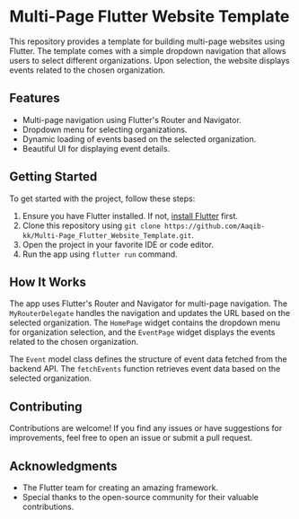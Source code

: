 # Multi-Page Flutter Website Template

This repository provides a template for building multi-page websites using Flutter. The template comes with a simple dropdown navigation that allows users to select different organizations. Upon selection, the website displays events related to the chosen organization.

## Features

- Multi-page navigation using Flutter's Router and Navigator.
- Dropdown menu for selecting organizations.
- Dynamic loading of events based on the selected organization.
- Beautiful UI for displaying event details.

## Getting Started

To get started with the project, follow these steps:

1. Ensure you have Flutter installed. If not, [install Flutter](https://flutter.dev/docs/get-started/install) first.
2. Clone this repository using `git clone https://github.com/Aaqib-kk/Multi-Page_Flutter_Website_Template.git`.
3. Open the project in your favorite IDE or code editor.
4. Run the app using `flutter run` command.

## How It Works

The app uses Flutter's Router and Navigator for multi-page navigation. The `MyRouterDelegate` handles the navigation and updates the URL based on the selected organization. The `HomePage` widget contains the dropdown menu for organization selection, and the `EventPage` widget displays the events related to the chosen organization.

The `Event` model class defines the structure of event data fetched from the backend API. The `fetchEvents` function retrieves event data based on the selected organization.

## Contributing

Contributions are welcome! If you find any issues or have suggestions for improvements, feel free to open an issue or submit a pull request.

## Acknowledgments

- The Flutter team for creating an amazing framework.
- Special thanks to the open-source community for their valuable contributions.


